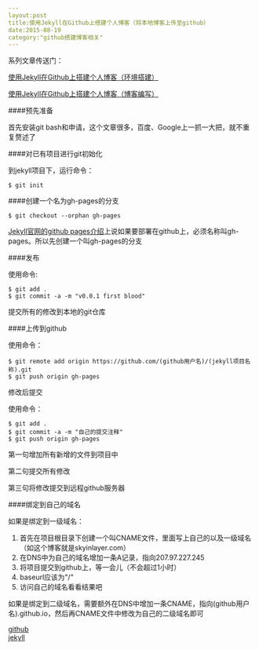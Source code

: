```yaml
---
layout:post
title:使用Jekyll在Github上搭建个人博客（将本地博客上传至github）
date:2015-08-19
category:"github搭建博客相关"
---
```

系列文章传送门：

[使用Jekyll在Github上搭建个人博客（环境搭建）](http://navy1994.github.io/ios/2015/08/19/how-do-blog3.html)

[使用Jekyll在Github上搭建个人博客（博客编写）](http://navy1994.github.io/ios/2015/08/19/how-do-blog1.html)

####预先准备

首先安装git bash和申请，这个文章很多，百度、Google上一抓一大把，就不重复赘述了

####对已有项目进行git初始化

到jekyll项目下，运行命令：

	$ git init
####创建一个名为gh-pages的分支

	$ git checkout --orphan gh-pages
[Jekyll官网的github pages介绍](http://jekyllrb.com/docs/github-pages/)上说如果要部署在github上，必须名称叫gh-pages。所以先创建一个叫gh-pages的分支

####发布

使用命令:

	$ git add .
	$ git commit -a -m "v0.0.1 first blood"
提交所有的修改到本地的git仓库

####上传到github

使用命令：

	$ git remote add origin https://github.com/(github用户名)/(jekyll项目名称).git
	$ git push origin gh-pages
修改后提交

使用命令：

	$ git add .
	$ git commit -a -m "自己的提交注释"
	$ git push origin gh-pages
第一句增加所有新增的文件到项目中

第二句提交所有修改

第三句将修改提交到远程github服务器

####绑定到自己的域名

如果是绑定到一级域名：

1. 首先在项目根目录下创建一个叫CNAME文件，里面写上自己的以及一级域名（如这个博客就是skyinlayer.com）
2. 在DNS中为自己的域名增加一条A记录，指向207.97.227.245
3. 将项目提交到github上，等一会儿（不会超过1小时）
4. baseurl应该为"/"
5. 访问自己的域名看看结果吧

如果是绑定到二级域名，需要额外在DNS中增加一条CNAME，指向(github用户名).github.io，然后再CNAME文件中修改为自己的二级域名即可

[github](http://segmentfault.com/t/github/blogs)  
[jekyll](http://segmentfault.com/t/jekyll/blogs)